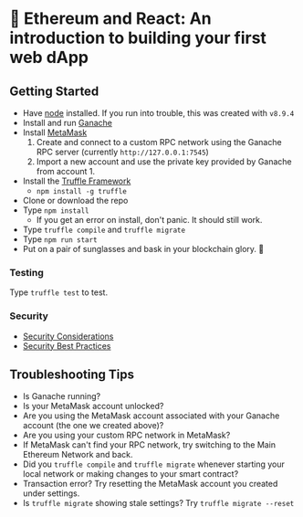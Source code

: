 # :pizza: Ethereum and React: An introduction to building your first web dApp

## Getting Started
* Have [node](https://nodejs.org/en/) installed. If you run into trouble, this was created with `v8.9.4`
* Install and run [Ganache](http://truffleframework.com/ganache/)
* Install [MetaMask](https://metamask.io/)
  1. Create and connect to a custom RPC network using the Ganache RPC server (currently `http://127.0.0.1:7545`)
  2. Import a new account and use the private key provided by Ganache from account 1.
* Install the [Truffle Framework](http://truffleframework.com/)
  * `npm install -g truffle`
* Clone or download the repo
* Type `npm install`
  * If you get an error on install, don't panic. It should still work.
* Type `truffle compile` and `truffle migrate`
* Type `npm run start`
* Put on a pair of sunglasses and bask in your blockchain glory. :beer:

### Testing
Type `truffle test` to test.

### Security
* [Security Considerations](http://solidity.readthedocs.io/en/develop/security-considerations.html)
* [Security Best Practices](https://github.com/ConsenSys/smart-contract-best-practices)

## Troubleshooting Tips
* Is Ganache running?
* Is your MetaMask account unlocked?
* Are you using the MetaMask account associated with your Ganache account (the one we created above)?
* Are you using your custom RPC network in MetaMask?
* If MetaMask can't find your RPC network, try switching to the Main Ethereum Network and back.
* Did you `truffle compile` and `truffle migrate` whenever starting your local network or making changes to your smart contract?
* Transaction error? Try resetting the MetaMask account you created under settings.
* Is `truffle migrate` showing stale settings? Try `truffle migrate --reset`

